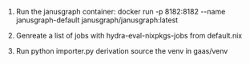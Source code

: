 
1. Run the janusgraph container:
   docker run -p 8182:8182 --name janusgraph-default janusgraph/janusgraph:latest

2. Genreate a list of jobs with hydra-eval-nixpkgs-jobs from default.nix

3. Run python importer.py derivation
   source the venv in gaas/venv
